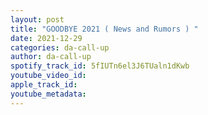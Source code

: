 ```yaml
---
layout: post
title: "GOODBYE 2021 ( News and Rumors ) "
date: 2021-12-29
categories: da-call-up
author: da-call-up
spotify_track_id: 5fIUTn6el3J6TUaln1dKwb
youtube_video_id: 
apple_track_id: 
youtube_metadata: 
---
```

